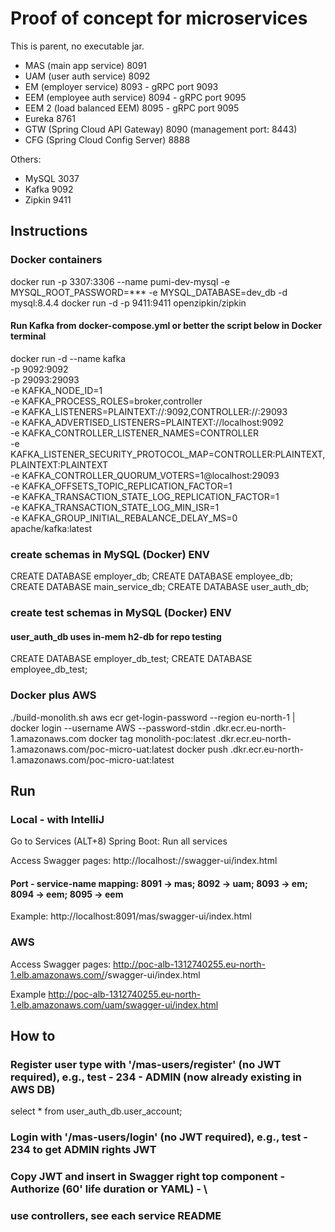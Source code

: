 # Proof of concept for microservices

This is parent, no executable jar.

- MAS (main app service) 8091
- UAM (user auth service) 8092
- EM (employer service) 8093 - gRPC port 9093
- EEM (employee auth service) 8094 - gRPC port 9095
- EEM 2 (load balanced EEM) 8095 - gRPC port 9095
- Eureka 8761
- GTW (Spring Cloud API Gateway) 8090 (management port: 8443)
- CFG (Spring Cloud Config Server) 8888

Others:
- MySQL 3037
- Kafka 9092
- Zipkin 9411

## Instructions

### Docker containers
docker run -p 3307:3306 --name pumi-dev-mysql -e MYSQL_ROOT_PASSWORD=*** -e MYSQL_DATABASE=dev_db -d mysql:8.4.4
docker run -d -p 9411:9411 openzipkin/zipkin
#### Run Kafka from docker-compose.yml or better the script below in Docker terminal
docker run -d --name kafka \
-p 9092:9092 \
-p 29093:29093 \
-e KAFKA_NODE_ID=1 \
-e KAFKA_PROCESS_ROLES=broker,controller \
-e KAFKA_LISTENERS=PLAINTEXT://:9092,CONTROLLER://:29093 \
-e KAFKA_ADVERTISED_LISTENERS=PLAINTEXT://localhost:9092 \
-e KAFKA_CONTROLLER_LISTENER_NAMES=CONTROLLER \
-e KAFKA_LISTENER_SECURITY_PROTOCOL_MAP=CONTROLLER:PLAINTEXT,PLAINTEXT:PLAINTEXT \
-e KAFKA_CONTROLLER_QUORUM_VOTERS=1@localhost:29093 \
-e KAFKA_OFFSETS_TOPIC_REPLICATION_FACTOR=1 \
-e KAFKA_TRANSACTION_STATE_LOG_REPLICATION_FACTOR=1 \
-e KAFKA_TRANSACTION_STATE_LOG_MIN_ISR=1 \
-e KAFKA_GROUP_INITIAL_REBALANCE_DELAY_MS=0 \
apache/kafka:latest


### create schemas in MySQL (Docker) ENV
CREATE DATABASE employer_db;
CREATE DATABASE employee_db;
CREATE DATABASE main_service_db;
CREATE DATABASE user_auth_db; 

### create test schemas in MySQL (Docker) ENV
#### user_auth_db uses in-mem h2-db for repo testing
CREATE DATABASE employer_db_test;
CREATE DATABASE employee_db_test;


### Docker plus AWS
./build-monolith.sh
aws ecr get-login-password --region eu-north-1 | docker login --username AWS --password-stdin <AWS ID>.dkr.ecr.eu-north-1.amazonaws.com
docker tag monolith-poc:latest <AWS ID>.dkr.ecr.eu-north-1.amazonaws.com/poc-micro-uat:latest
docker push <AWS ID>.dkr.ecr.eu-north-1.amazonaws.com/poc-micro-uat:latest

## Run

### Local - with IntelliJ
Go to Services (ALT+8)
Spring Boot: Run all services

Access Swagger pages: http://localhost:<port>/<service-name>/swagger-ui/index.html

#### Port - service-name mapping: 8091 -> mas; 8092 -> uam; 8093 -> em; 8094 -> eem; 8095 -> eem

Example:
http://localhost:8091/mas/swagger-ui/index.html

### AWS
Access Swagger pages: http://poc-alb-1312740255.eu-north-1.elb.amazonaws.com/<service-name>/swagger-ui/index.html

Example
http://poc-alb-1312740255.eu-north-1.elb.amazonaws.com/uam/swagger-ui/index.html

## How to

### Register user type with '/mas-users/register' (no JWT required), e.g., test - 234 - ADMIN (now already existing in AWS DB)
select * from user_auth_db.user_account;

### Login with '/mas-users/login' (no JWT required), e.g., test - 234 to get ADMIN rights JWT

### Copy JWT and insert in Swagger right top component - Authorize (60' life duration or YAML) - \
###     use controllers, see each service README
